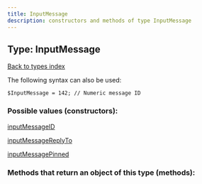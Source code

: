 ```yaml
---
title: InputMessage
description: constructors and methods of type InputMessage
---
```

## Type: InputMessage  
[Back to types index](index.md)



The following syntax can also be used:

```
$InputMessage = 142; // Numeric message ID
```


### Possible values (constructors):

[inputMessageID](../constructors/inputMessageID.md)  

[inputMessageReplyTo](../constructors/inputMessageReplyTo.md)  

[inputMessagePinned](../constructors/inputMessagePinned.md)  



### Methods that return an object of this type (methods):



